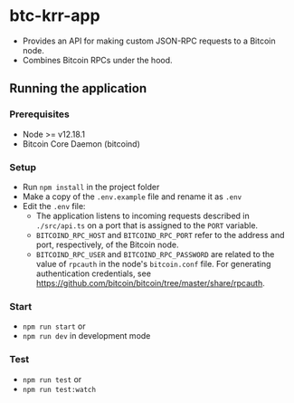 # btc-krr-app

* Provides an API for making custom JSON-RPC requests to a Bitcoin node.
* Combines Bitcoin RPCs under the hood.

## Running the application
### Prerequisites
* Node >= v12.18.1
* Bitcoin Core Daemon (bitcoind)

### Setup
* Run `npm install` in the project folder
* Make a copy of the `.env.example` file and rename it as `.env`
* Edit the `.env` file:
    * The application listens to incoming requests described in `./src/api.ts` on a port that is assigned to the `PORT` variable.
    * `BITCOIND_RPC_HOST` and `BITCOIND_RPC_PORT` refer to the address and port, respectively, of the Bitcoin node.
    * `BITCOIND_RPC_USER` and `BITCOIND_RPC_PASSWORD` are related to the value of `rpcauth` in the node's `bitcoin.conf` file.
      For generating authentication credentials, see https://github.com/bitcoin/bitcoin/tree/master/share/rpcauth.

### Start
* `npm run start` or
* `npm run dev` in development mode

### Test
* `npm run test` or
* `npm run test:watch`
